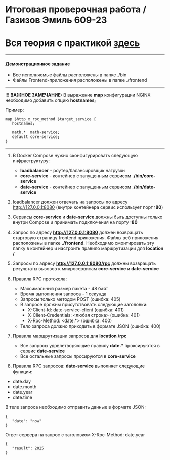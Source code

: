 # Итоговая проверочная работа / Газизов Эмиль 609-23

# Вся теория с практикой [здесь](https://github.com/demndevel/final-work-micros/blob/main/Theory_Answers_3.MD)

---

#### Демонстрационное задание

* Все исполняемые файлы расположены в папке ./bin
* Файлы Frontend-приложения расположены в папке ./frontend

---

!!! __ВАЖНОЕ ЗАМЕЧАНИЕ:__
В выражение **map** конфигурации NGINX необходимо добавить опцию **hostnames;**

Пример:
```
map $http_x_rpc_method $target_service {
   hostnames;

   math.*  math-service;
   default core-service;
}
```
---
1. В Docker Compose нужно сконфигурировать следующую инфраструктуру:
   * __loadbalancer__ - роутер/балансировщик нагрузки
   * __core-service__ - контейнер с запущенным сервисом __./bin/core-service__
   * __date-service__ - контейнер с запущенным сервисом __./bin/date-service__

2. loadbalancer должен отвечать на запросы по адресу http://127.0.0.1:8080 (внутри контейнера сервис использует порт __:80__)

3. Сервисы __core-service__ и __date-service__ должны быть доступны только внутри Compose и принимать подключения на порту __:80__

4. Запрос по адресу __http://127.0.0.1:8080__ должен возвращать стартовую страницу frontend приложения. Файлы веб приложения расположены в папке __./frontend__. Необходимо смонтировать эту папку в контейнер и настроить правило маршрутизации для __location /__

5. Запросы по адресу __http://127.0.0.1:8080/rpc__ должны возвращать результаты вызовов к микросервисам __core-service__ и __date-service__

6. Правила RPC протокола:
   * Максимальный размер пакета - 48 байт
   * Время выполнения запроса - 1 секунда
   * Запросы только методом POST (ошибка: 405)
   * В запросе должны присутствовать следующие заголовки:
     * X-Client-Id: date-service-client (ошибка: 401)
     * X-Client-Credentials: <любая строка> (ошибка: 401)
     * X-Rpc-Method: <date.*> (ошибка: 400)
   * Тело запроса должно приходить в формате JSON (ошибка: 400)

7. Правила маршрутизации запросов для __location /rpc__
   * Все запросы удовлетворяющие правилу __date.*__ проксируются в сервис __date-service__
   * Все остальные запросы просируются в __core-service__

8. Правила RPC запросов: __date-service__ выполняет следующие функции:

* date.day
* date.month
* date.year
* date.time

В теле запроса необходимо отправить данные в формате JSON:
```
{
   "date": "now"
}
```
Ответ сервера на запрос с заголовком X-Rpc-Method: date.year
```
{
   "result": 2025
}
```
